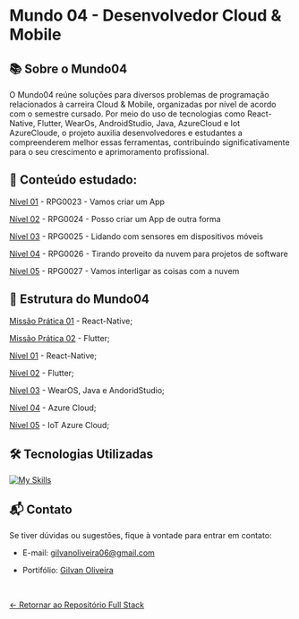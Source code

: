 # Mundo 04 - Desenvolvedor Cloud & Mobile

## 📚 Sobre o Mundo04

O Mundo04 reúne soluções para diversos problemas de programação relacionados à carreira Cloud & Mobile, organizadas por nível de acordo com o semestre cursado. Por meio do uso de tecnologias como React-Native, Flutter, WearOs, AndroidStudio, Java, AzureCloud e Iot AzureCloude, o projeto auxilia desenvolvedores e estudantes a compreenderem melhor essas ferramentas, contribuindo significativamente para o seu crescimento e aprimoramento profissional.

## 📖 Conteúdo estudado:

[Nível 01](https://github.com/GilvanPOliveira/FullStack/tree/main/Mundo04/Meeting) - RPG0023 -  Vamos criar um App

[Nível 02](https://github.com/GilvanPOliveira/FullStack/tree/main/Mundo04/explore_mundo) - RPG0024 - Posso criar um App de outra forma

[Nível 03](https://github.com/GilvanPOliveira/FullStack/tree/main/Mundo04/Doma) - RPG0025 - Lidando com sensores em dispositivos móveis

[Nível 04](https://github.com/GilvanPOliveira/FullStack/tree/main/Mundo04/LogiMove) - RPG0026 - Tirando proveito da nuvem para projetos de software

[Nível 05](https://github.com/GilvanPOliveira/FullStack/tree/main/Mundo04/iotMissaoPratica05) - RPG0027 - Vamos interligar as coisas com a nuvem

## 🚀 Estrutura do Mundo04

[Missão Prática 01](https://github.com/GilvanPOliveira/FullStack/tree/main/Mundo04/MicroatividadesNivel01) - React-Native;

[Missão Prática 02](https://github.com/GilvanPOliveira/FullStack/tree/main/Mundo04/MicroatividadesNivel02) - Flutter;

[Nível 01](https://github.com/GilvanPOliveira/FullStack/tree/main/Mundo04/Meeting) - React-Native;

[Nível 02](https://github.com/GilvanPOliveira/FullStack/tree/main/Mundo04/explore_mundo) - Flutter;

[Nível 03](https://github.com/GilvanPOliveira/FullStack/tree/main/Mundo04/Doma) - WearOS, Java e AndoridStudio;

[Nível 04](https://github.com/GilvanPOliveira/FullStack/tree/main/Mundo04/LogiMove) - Azure Cloud;

[Nível 05](https://github.com/GilvanPOliveira/FullStack/tree/main/Mundo04/iotMissaoPratica05) - IoT Azure Cloud;
 
## 🛠 Tecnologias Utilizadas

[![My Skills](https://skillicons.dev/icons?i=react,flutter,java,androidstudio,azure&perline=10)](https://github.com/GilvanPOliveira)


## 📬 Contato

Se tiver dúvidas ou sugestões, fique à vontade para entrar em contato:
- E-mail: gilvanoliveira06@gmail.com
- Portifólio: [Gilvan Oliveira](https://gilvanpoliveira.github.io/)

  <br>
  
[<- Retornar ao Repositório Full Stack](https://github.com/GilvanPOliveira/FullStack)
